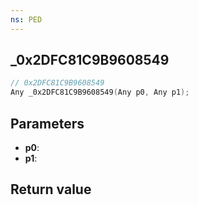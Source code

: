 ```yaml
---
ns: PED
---
```

## _0x2DFC81C9B9608549

```c
// 0x2DFC81C9B9608549
Any _0x2DFC81C9B9608549(Any p0, Any p1);
```


## Parameters
* **p0**: 
* **p1**: 

## Return value
